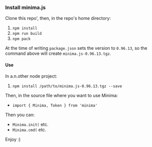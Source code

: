 ### Install minima.js

Clone this repo', then, in the repo's home directory:

1. `npm install`
2. `npm run build`
3. `npm pack`

At the time of writing `package.json` sets the version to `0.96.13`, so the command above will create `minima.js-0.96.13.tgz`.

#### Use

In a.n.other node project:

1. `npm install /path/to/minima.js-0.96.13.tgz --save`

Then, in the source file where you want to use Minima:

* `import { Minima, Token } from 'minima'`

Then you can:

* `Minima.init(` etc.
* `Minima.cmd(` etc.

Enjoy :)
